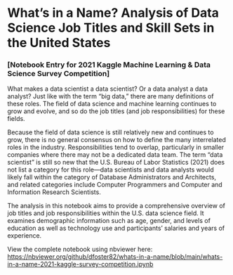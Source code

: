 # What’s in a Name? Analysis of Data Science Job Titles and Skill Sets in the United States

### [Notebook Entry for 2021 Kaggle Machine Learning & Data Science Survey Competition]

What makes a data scientist a data scientist? Or a data analyst a data analyst? Just like with the term “big data,” there are many definitions of these roles. The field of data science and machine learning continues to grow and evolve, and so do the job titles (and job responsibilities) for these fields.

Because the field of data science is still relatively new and continues to grow, there is no general consensus on how to define the many interrelated roles in the industry. Responsibilities tend to overlap, particularly in smaller companies where there may not be a dedicated data team. The term “data scientist” is still so new that the U.S. Bureau of Labor Statistics (2021) does not list a category for this role—data scientists and data analysts would likely fall within the category of Database Administrators and Architects, and related categories include Computer Programmers and Computer and Information Research Scientists.

The analysis in this notebook aims to provide a comprehensive overview of job titles and job responsibilities within the U.S. data science field. It examines demographic information such as age, gender, and levels of education as well as technology use and participants’ salaries and years of experience.
  
View the complete notebook using nbviewer here: https://nbviewer.org/github/dfoster82/whats-in-a-name/blob/main/whats-in-a-name-2021-kaggle-survey-competition.ipynb
